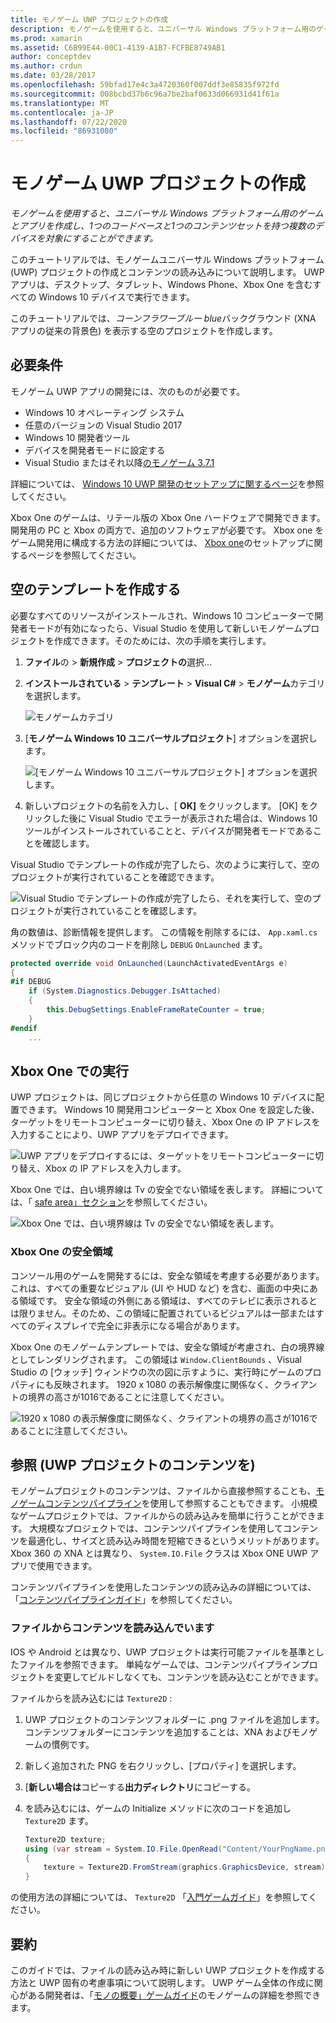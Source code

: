 ```yaml
---
title: モノゲーム UWP プロジェクトの作成
description: モノゲームを使用すると、ユニバーサル Windows プラットフォーム用のゲームとアプリを作成し、1つのコードベースと1つのコンテンツセットを持つ複数のデバイスを対象にすることができます。
ms.prod: xamarin
ms.assetid: C6B99E44-00C1-4139-A1B7-FCFBE8749AB1
author: conceptdev
ms.author: crdun
ms.date: 03/28/2017
ms.openlocfilehash: 59bfad17e4c3a4720360f007ddf3e85835f972fd
ms.sourcegitcommit: 008bcbd37b6c96a7be2baf0633d066931d41f61a
ms.translationtype: MT
ms.contentlocale: ja-JP
ms.lasthandoff: 07/22/2020
ms.locfileid: "86931080"
---
```

# <a name="creating-a-monogame-uwp-project"></a>モノゲーム UWP プロジェクトの作成

_モノゲームを使用すると、ユニバーサル Windows プラットフォーム用のゲームとアプリを作成し、1つのコードベースと1つのコンテンツセットを持つ複数のデバイスを対象にすることができます。_

このチュートリアルでは、モノゲームユニバーサル Windows プラットフォーム (UWP) プロジェクトの作成とコンテンツの読み込みについて説明します。 UWP アプリは、デスクトップ、タブレット、Windows Phone、Xbox One を含むすべての Windows 10 デバイスで実行できます。

このチュートリアルでは、*コーンフラワーブルー blue*バックグラウンド (XNA アプリの従来の背景色) を表示する空のプロジェクトを作成します。

## <a name="requirements"></a>必要条件

モノゲーム UWP アプリの開発には、次のものが必要です。

- Windows 10 オペレーティング システム
- 任意のバージョンの Visual Studio 2017
- Windows 10 開発者ツール
- デバイスを開発者モードに設定する
- Visual Studio またはそれ以降[のモノゲーム 3.7.1](http://community.monogame.net/t/monogame-3-7-1-release/11173)

詳細については、 [Windows 10 UWP 開発のセットアップに関するページ](https://msdn.microsoft.com/windows/uwp/get-started/get-set-up)を参照してください。

Xbox One のゲームは、リテール版の Xbox One ハードウェアで開発できます。 開発用の PC と Xbox の両方で、追加のソフトウェアが必要です。 Xbox one をゲーム開発用に構成する方法の詳細については、 [Xbox one](https://msdn.microsoft.com/windows/uwp/xbox-apps/index)のセットアップに関するページを参照してください。

## <a name="creating-an-empty-template"></a>空のテンプレートを作成する

必要なすべてのリソースがインストールされ、Windows 10 コンピューターで開発者モードが有効になったら、Visual Studio を使用して新しいモノゲームプロジェクトを作成できます。そのためには、次の手順を実行します。

1. **ファイル**の  >  **新規作成**  >  **プロジェクトの**選択...
1. **インストールされている**  >  **テンプレート**  >  **Visual C#**  >  **モノゲーム**カテゴリを選択します。

    ![モノゲームカテゴリ](uwp-images/image1.png)

1. [**モノゲーム Windows 10 ユニバーサルプロジェクト**] オプションを選択します。

    ![[モノゲーム Windows 10 ユニバーサルプロジェクト] オプションを選択します。](uwp-images/image2.png)

1. 新しいプロジェクトの名前を入力し、[ **OK]** をクリックします。
[OK] をクリックした後に Visual Studio でエラーが表示された場合は、Windows 10 ツールがインストールされていることと、デバイスが開発者モードであることを確認します。

Visual Studio でテンプレートの作成が完了したら、次のように実行して、空のプロジェクトが実行されていることを確認できます。

![Visual Studio でテンプレートの作成が完了したら、それを実行して、空のプロジェクトが実行されていることを確認します。](uwp-images/image3.png)

角の数値は、診断情報を提供します。 この情報を削除するには、 `App.xaml.cs` メソッドでブロック内のコードを削除し `DEBUG` `OnLaunched` ます。

```csharp
protected override void OnLaunched(LaunchActivatedEventArgs e)
{
#if DEBUG
    if (System.Diagnostics.Debugger.IsAttached)
    {
        this.DebugSettings.EnableFrameRateCounter = true;
    }
#endif
    ...
```

## <a name="running-on-xbox-one"></a>Xbox One での実行

UWP プロジェクトは、同じプロジェクトから任意の Windows 10 デバイスに配置できます。 Windows 10 開発用コンピューターと Xbox One を設定した後、ターゲットをリモートコンピューターに切り替え、Xbox One の IP アドレスを入力することにより、UWP アプリをデプロイできます。

![UWP アプリをデプロイするには、ターゲットをリモートコンピューターに切り替え、Xbox の IP アドレスを入力します。](uwp-images/remote.png)

Xbox One では、白い境界線は Tv の安全でない領域を表します。 詳細については、「 [safe area」セクション](#safe-area-on-xbox-one)を参照してください。

![Xbox One では、白い境界線は Tv の安全でない領域を表します。](uwp-images/safearea.png)

### <a name="safe-area-on-xbox-one"></a>Xbox One の安全領域

コンソール用のゲームを開発するには、安全な領域を考慮する必要があります。これは、すべての重要なビジュアル (UI や HUD など) を含む、画面の中央にある領域です。 安全な領域の外側にある領域は、すべてのテレビに表示されるとは限りません。そのため、この領域に配置されているビジュアルは一部またはすべてのディスプレイで完全に非表示になる場合があります。

Xbox One のモノゲームテンプレートでは、安全な領域が考慮され、白の境界線としてレンダリングされます。 この領域は `Window.ClientBounds` 、Visual Studio の [ウォッチ] ウィンドウの次の図に示すように、実行時にゲームのプロパティにも反映されます。 1920 x 1080 の表示解像度に関係なく、クライアントの境界の高さが1016であることに注意してください。

![1920 x 1080 の表示解像度に関係なく、クライアントの境界の高さが1016であることに注意してください。](uwp-images/clientbounds.png)

## <a name="referencing-content-in-uwp-projects"></a>参照 (UWP プロジェクトのコンテンツを)

モノゲームプロジェクトのコンテンツは、ファイルから直接参照することも、[モノゲームコンテンツパイプライン](https://github.com/xamarin/docs-archive/blob/master/Docs/CocosSharp/content-pipeline/introduction.md)を使用して参照することもできます。 小規模なゲームプロジェクトでは、ファイルからの読み込みを簡単に行うことができます。 大規模なプロジェクトでは、コンテンツパイプラインを使用してコンテンツを最適化し、サイズと読み込み時間を短縮できるというメリットがあります。 Xbox 360 の XNA とは異なり、 `System.IO.File` クラスは Xbox ONE UWP アプリで使用できます。

コンテンツパイプラインを使用したコンテンツの読み込みの詳細については、「[コンテンツパイプラインガイド](https://github.com/xamarin/docs-archive/blob/master/Docs/CocosSharp/content-pipeline/introduction.md)」を参照してください。

### <a name="loading-content-from-file"></a>ファイルからコンテンツを読み込んでいます

IOS や Android とは異なり、UWP プロジェクトは実行可能ファイルを基準としたファイルを参照できます。 単純なゲームでは、コンテンツパイプラインプロジェクトを変更してビルドしなくても、コンテンツを読み込むことができます。

ファイルからを読み込むには `Texture2D` :

1. UWP プロジェクトのコンテンツフォルダーに .png ファイルを追加します。 コンテンツフォルダーにコンテンツを追加することは、XNA およびモノゲームの慣例です。
1. 新しく追加された PNG を右クリックし、[プロパティ] を選択します。
1. [**新しい場合は**コピーする**出力ディレクトリ**にコピーする。
1. を読み込むには、ゲームの Initialize メソッドに次のコードを追加し `Texture2D` ます。

    ```csharp
    Texture2D texture;
    using (var stream = System.IO.File.OpenRead("Content/YourPngName.png"))
    {
        texture = Texture2D.FromStream(graphics.GraphicsDevice, stream);
    }
    ```

の使用方法の詳細については、 `Texture2D` 「[入門ゲームガイド](~/graphics-games/monogame/introduction/index.md)」を参照してください。

## <a name="summary"></a>要約

このガイドでは、ファイルの読み込み時に新しい UWP プロジェクトを作成する方法と UWP 固有の考慮事項について説明します。 UWP ゲーム全体の作成に関心がある開発者は、「[モノの概要」ゲームガイド](~/graphics-games/monogame/introduction/index.md)のモノゲームの詳細を参照できます。

